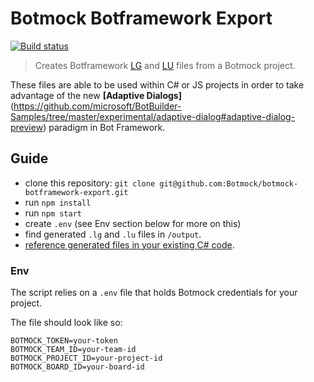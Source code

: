 # Botmock Botframework Export

[![Build status](https://ci.appveyor.com/api/projects/status/tgof5738pfqppis7?svg=true)](https://ci.appveyor.com/project/nonnontrivial/botmock-botframework-export)

> Creates Botframework [LG](https://github.com/Microsoft/BotBuilder-Samples/tree/master/experimental/language-generation#language-generation-preview)  and [LU]() files from a Botmock project.

These files are able to be used within C# or JS projects in order to take advantage of the new **[Adaptive Dialogs]**(https://github.com/microsoft/BotBuilder-Samples/tree/master/experimental/adaptive-dialog#adaptive-dialog-preview) paradigm in Bot Framework.

## Guide

- clone this repository: `git clone git@github.com:Botmock/botmock-botframework-export.git`
- run `npm install`
- run `npm start`
- create `.env` (see Env section below for more on this)
- find generated `.lg` and `.lu` files in `/output`.
- [reference generated files in your existing C# code](https://github.com/microsoft/BotBuilder-Samples/blob/master/experimental/adaptive-dialog/docs/language-generation.md).

### Env

The script relies on a `.env` file that holds Botmock credentials for your project.

The file should look like so:

```shell
BOTMOCK_TOKEN=your-token
BOTMOCK_TEAM_ID=your-team-id
BOTMOCK_PROJECT_ID=your-project-id
BOTMOCK_BOARD_ID=your-board-id

```
